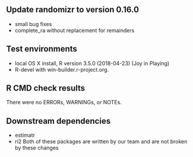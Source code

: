 ## Update randomizr to version 0.16.0
* small bug fixes
* complete_ra without replacement for remainders

## Test environments
* local OS X install, R version 3.5.0 (2018-04-23) (Joy in Playing)
* R-devel with win-builder.r-project.org.

## R CMD check results
There were no ERRORs, WARNINGs, or NOTEs.

## Downstream dependencies
* estimatr
* ri2
Both of these packages are written by our team and are not broken by these changes

